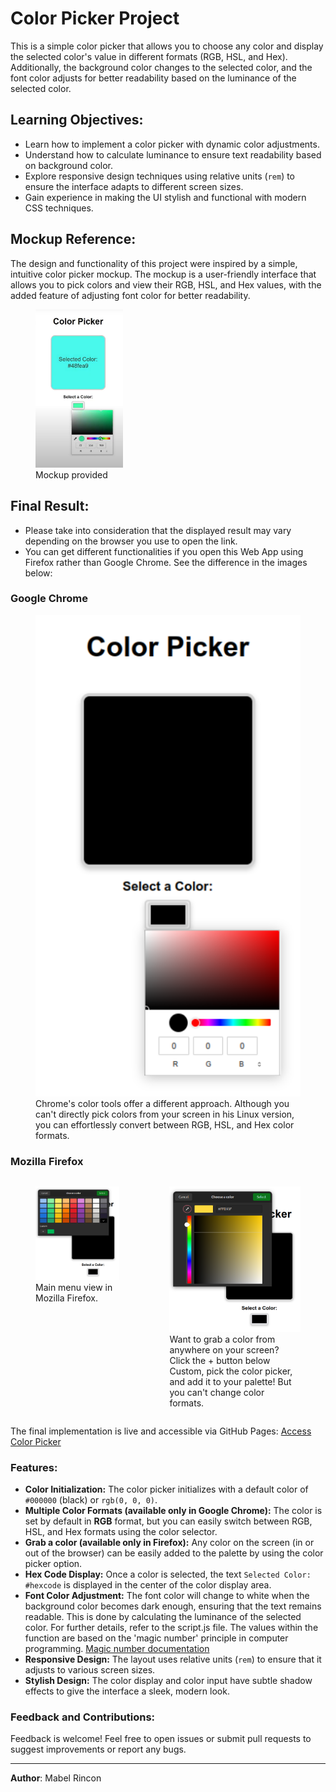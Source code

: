 # Color Picker Project

This is a simple color picker that allows you to choose any color and display the selected color's value in different formats (RGB, HSL, and Hex). Additionally, the background color changes to the selected color, and the font color adjusts for better readability based on the luminance of the selected color.

## Learning Objectives:

- Learn how to implement a color picker with dynamic color adjustments.
- Understand how to calculate luminance to ensure text readability based on background color.
- Explore responsive design techniques using relative units (`rem`) to ensure the interface adapts to different screen sizes.
- Gain experience in making the UI stylish and functional with modern CSS techniques.

## Mockup Reference:

The design and functionality of this project were inspired by a simple, intuitive color picker mockup. The mockup is a user-friendly interface that allows you to pick colors and view their RGB, HSL, and Hex values, with the added feature of adjusting font color for better readability.
<figure>
<img src="img/mockup-color-picker.png" alt="mockup-color-picker" style="width: 33%"/>
<figcaption>Mockup provided</figcaption>
</figure>

## Final Result:

- Please take into consideration that the displayed result may vary depending on the browser you use to open the link.
- You can get different functionalities if you open this Web App using Firefox rather than Google Chrome. See the difference in the images below:

### Google Chrome

<figure>
<img src="img/chrome.png" alt="Google-Chrome" style=width: 33%>
<figcaption>Chrome's color tools offer a different approach. Although you can't directly pick colors from your screen in his Linux version, you can effortlessly convert between RGB, HSL, and Hex color formats.</figcaption>
</figure>

### Mozilla Firefox

<div style="display: flex; justify-content: space-between;">
 <figure>
  <img src="img/firefox-main.png" alt="Mozilla Firefox">
  <figcaption>Main menu view in Mozilla Firefox.</figcaption>
</figure>

<figure>
  <img src="img/firefox-custom.png" alt="Mozilla Firefox">
  <figcaption>Want to grab a color from anywhere on your screen? Click the + button below Custom, pick the color picker, and add it to your palette! But you can't change color formats.</figcaption>
</figure>
</div>

The final implementation is live and accessible via GitHub Pages:
[Access Color Picker](https://mabelrincon.github.io/javascript-color-picker/)

### Features:

- **Color Initialization:** The color picker initializes with a default color of `#000000` (black) or `rgb(0, 0, 0)`.
- **Multiple Color Formats (available only in Google Chrome):** The color is set by default in **RGB** format, but you can easily switch between RGB, HSL, and Hex formats using the color selector.
- **Grab a color (available only in Firefox):** Any color on the screen (in or out of the browser) can be easily added to the palette by using the color picker option.
- **Hex Code Display:** Once a color is selected, the text `Selected Color: #hexcode` is displayed in the center of the color display area.
- **Font Color Adjustment:** The font color will change to white when the background color becomes dark enough, ensuring that the text remains readable. This is done by calculating the luminance of the selected color. For further details, refer to the script.js file. The values within the function are based on the 'magic number' principle in computer programming. [Magic number documentation](https://en.wikipedia.org/wiki/Magic_number_(programming))
- **Responsive Design:** The layout uses relative units (`rem`) to ensure that it adjusts to various screen sizes.
- **Stylish Design:** The color display and color input have subtle shadow effects to give the interface a sleek, modern look.

### Feedback and Contributions:

Feedback is welcome! Feel free to open issues or submit pull requests to suggest improvements or report any bugs.



------

**Author**: Mabel Rincon